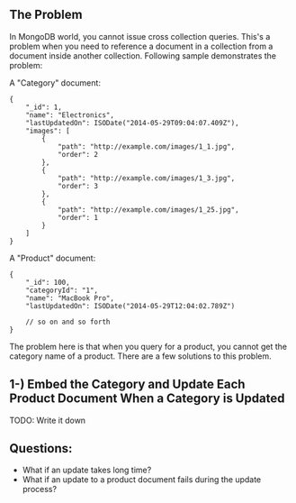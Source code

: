 ## The Problem

In MongoDB world, you cannot issue cross collection queries. This's a problem when you need to reference a document 
in a collection from a document inside another collection. Following sample demonstrates the problem:

A "Category" document:

    {
        "_id": 1,
        "name": "Electronics",
        "lastUpdatedOn": ISODate("2014-05-29T09:04:07.409Z"),
        "images": [
            {
                "path": "http://example.com/images/1_1.jpg",
                "order": 2
            },
            {
                "path": "http://example.com/images/1_3.jpg",
                "order": 3
            },
            {
                "path": "http://example.com/images/1_25.jpg",
                "order": 1
            }
        ]
    }

A "Product" document:

    {
        "_id": 100,
        "categoryId": "1",
        "name": "MacBook Pro",
        "lastUpdatedOn": ISODate("2014-05-29T12:04:02.789Z")

        // so on and so forth
    }

The problem here is that when you query for a product, you cannot get the category name of a product. There 
are a few solutions to this problem.

## 1-) Embed the Category and Update Each Product Document When a Category is Updated

TODO: Write it down

## Questions:

 - What if an update takes long time?
 - What if an update to a product document fails during the update process?